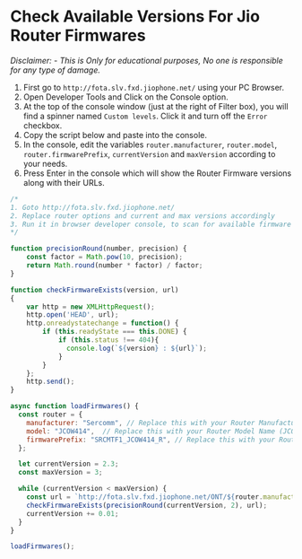 # Check Available Versions For Jio Router Firmwares

*Disclaimer: - This is Only for educational purposes, No one is responsible for any type of damage.*

1. First go to `http://fota.slv.fxd.jiophone.net/` using your PC Browser.
2. Open Developer Tools and Click on the Console option.
3. At the top of the console window (just at the right of Filter box), you will find a spinner named `Custom levels`. Click it and turn off the `Error` checkbox.
4. Copy the script below and paste into the console.
5. In the console, edit the variables `router.manufacturer`, `router.model`, `router.firmwarePrefix`, `currentVersion` and `maxVersion` according to your needs.
6. Press Enter in the console which will show the Router Firmware versions along with their URLs.

```js
/*
1. Goto http://fota.slv.fxd.jiophone.net/
2. Replace router options and current and max versions accordingly
3. Run it in browser developer console, to scan for available firmware versions.
*/

function precisionRound(number, precision) {
    const factor = Math.pow(10, precision);
    return Math.round(number * factor) / factor;
}

function checkFirmwareExists(version, url)
{
    var http = new XMLHttpRequest();
    http.open('HEAD', url);
    http.onreadystatechange = function() {
        if (this.readyState === this.DONE) {
            if (this.status !== 404){
              console.log(`${version} : ${url}`);
            }
        }
    };
    http.send();
}

async function loadFirmwares() {
  const router = {
    manufacturer: "Sercomm", // Replace this with your Router Manufacturer (Sercomm, Skyworth, Arcadyan, etc...)
    model: "JCOW414",  // Replace this with your Router Model Name (JCOW414, JCOW411, etc...)
    firmwarePrefix: "SRCMTF1_JCOW414_R", // Replace this with your Router Firmware Version Prefix (SRCMTF1_JCOW414_R, SKYWTF1_JCOW407_R, ARCNTF1_JCOW411_R, etc...)
  };

  let currentVersion = 2.3;
  const maxVersion = 3;

  while (currentVersion < maxVersion) {
    const url = `http://fota.slv.fxd.jiophone.net/ONT/${router.manufacturer}/${router.model}/${router.firmwarePrefix}${precisionRound(currentVersion, 2)}.img`;
    checkFirmwareExists(precisionRound(currentVersion, 2), url);
    currentVersion += 0.01;
  }
}

loadFirmwares();
```
